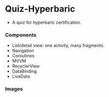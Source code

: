 # Quiz-Hyperbaric

- A quiz for hyperbaric certification.

### Components

- List/detail view: one activity, many fragments.
- Navigation
- Coroutines
- MVVM
- RecyclerView
- DataBinding
- LiveData

### Images


